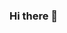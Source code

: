 ### Hi there 👋

<!--
**MaicolDev/MaicolDev** is a ✨ _special_ ✨ repository because its `README.md` (this file) appears on your GitHub profile.

Here are some ideas to get you started:

- 🔭 I’m currently looking for a job, no experience yet, just simple practice projects in Python.
- 🌱 I’m currently learning relational databases and Java.
- Languages and libraries that i can use :

    - Python
        - Tkinter
        - Pandas
        - Math
    - HTML
        - Bootstrap
    - CSS
    
- I have basics certificates from Coursera in Python and Web design with HTML, CSS and Bootstrap but, i have little projects created for me,
  basic projects but polishing skills.
- Every day I am creating new small projects to keep improving my syntax.
- Soon I will be uploading my simple projects

- 📫 My E-Mail is : m.developer01010@gmail.com

-->
